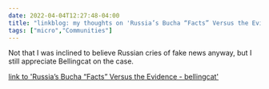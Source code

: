 ```yaml
---
date: 2022-04-04T12:27:48-04:00
title: "linkblog: my thoughts on 'Russia’s Bucha “Facts” Versus the Evidence - bellingcat'"
tags: ["micro","Communities"]
---
```

Not that I was inclined to believe Russian cries of fake news anyway, but I still appreciate Bellingcat on the case.
 
[link to 'Russia’s Bucha “Facts” Versus the Evidence - bellingcat'](https://www.bellingcat.com/news/2022/04/04/russias-bucha-facts-versus-the-evidence/)
